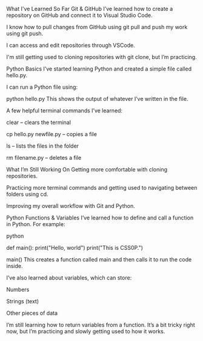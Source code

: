 What I've Learned So Far
Git & GitHub
I’ve learned how to create a repository on GitHub and connect it to Visual Studio Code.

I know how to pull changes from GitHub using git pull and push my work using git push.

I can access and edit repositories through VSCode.

I'm still getting used to cloning repositories with git clone, but I’m practicing.

Python Basics
I’ve started learning Python and created a simple file called hello.py.

I can run a Python file using:

python hello.py
This shows the output of whatever I’ve written in the file.

A few helpful terminal commands I’ve learned:

clear – clears the terminal

cp hello.py newfile.py – copies a file

ls – lists the files in the folder

rm filename.py – deletes a file

What I’m Still Working On
Getting more comfortable with cloning repositories.

Practicing more terminal commands and getting used to navigating between folders using cd.

Improving my overall workflow with Git and Python.

Python Functions & Variables
I’ve learned how to define and call a function in Python. For example:

python

def main():
    print("Hello, world")
    print("This is CSS0P.")

main()
This creates a function called main and then calls it to run the code inside.

I’ve also learned about variables, which can store:

Numbers

Strings (text)

Other pieces of data

I’m still learning how to return variables from a function. It’s a bit tricky right now, but I’m practicing and slowly getting used to how it works.

